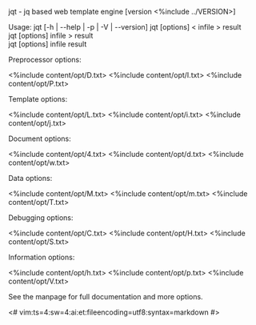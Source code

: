 jqt - jq based web template engine [version <%include ../VERSION>]

Usage: jqt [-h | --help | -p | -V | --version]
       jqt [options] < infile > result\
       jqt [options] infile > result\
       jqt [options] infile result

Preprocessor options:

<%include content/opt/D.txt>
<%include content/opt/I.txt>
<%include content/opt/P.txt>

Template options:

<%include content/opt/L.txt>
<%include content/opt/i.txt>
<%include content/opt/j.txt>

Document options:

<%include content/opt/4.txt>
<%include content/opt/d.txt>
<%include content/opt/w.txt>

Data options:

<%include content/opt/M.txt>
<%include content/opt/m.txt>
<%include content/opt/T.txt>

Debugging options:

<%include content/opt/C.txt>
<%include content/opt/H.txt>
<%include content/opt/S.txt>

Information options:

<%include content/opt/h.txt>
<%include content/opt/p.txt>
<%include content/opt/V.txt>

See the manpage for full documentation and more options.

<#
vim:ts=4:sw=4:ai:et:fileencoding=utf8:syntax=markdown
#>
